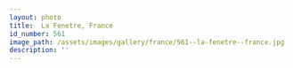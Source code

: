 ```yaml
---
layout: photo
title:  La Fenetre, France
id_number: 561
image_path: /assets/images/gallery/france/561--la-fenetre--france.jpg
description: ''
---
```

